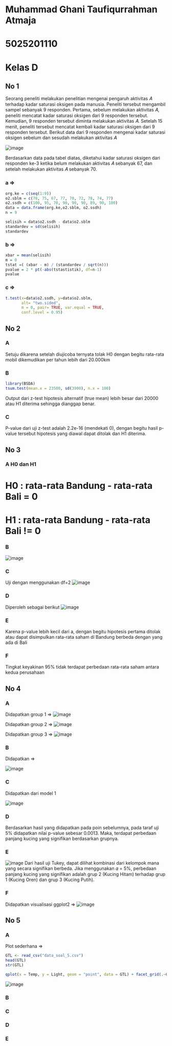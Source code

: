 # Muhammad Ghani Taufiqurrahman Atmaja
# 5025201110
# Kelas D

## No 1
Seorang peneliti melakukan penelitian mengenai pengaruh aktivitas 𝐴 terhadap
kadar saturasi oksigen pada manusia. Peneliti tersebut mengambil sampel
sebanyak 9 responden. Pertama, sebelum melakukan aktivitas 𝐴, peneliti mencatat
kadar saturasi oksigen dari 9 responden tersebut. Kemudian, 9 responden tersebut
diminta melakukan aktivitas 𝐴. Setelah 15 menit, peneliti tersebut mencatat kembali
kadar saturasi oksigen dari 9 responden tersebut. Berikut data dari 9 responden
mengenai kadar saturasi oksigen sebelum dan sesudah melakukan aktivitas 𝐴

![image](https://user-images.githubusercontent.com/88977654/170876430-5bcbd62c-9989-4c8c-b9ee-e430290fd297.png)

Berdasarkan data pada tabel diatas, diketahui kadar saturasi oksigen dari
responden ke-3 ketika belum melakukan aktivitas 𝐴 sebanyak 67, dan setelah
melakukan aktivitas 𝐴 sebanyak 70.

### a =>
```r
org.ke = c(seq(1:9))
o2.sblm = c(78, 75, 67, 77, 70, 72, 78, 74, 77)
o2.ssdh = c(100, 95, 70, 90, 90, 90, 89, 90, 100)
data = data.frame(org.ke,o2.sblm, o2.ssdh)
n = 9

selisih = data$o2.ssdh - data$o2.sblm
standardev = sd(selisih)
standardev
```
### b =>
```r
xbar = mean(selisih)
m = 0
tstat =( (xbar - m) / (standardev / sqrt(n)))
pvalue = 2 * pt(-abs(tstastistik), df=n-1)
pvalue
```
### c =>
```r
t.test(x=data$o2.ssdh, y=data$o2.sblm,
       alt= "two.sided",
       m = 0, pair= TRUE, var.equal = TRUE,
       conf.level = 0.95)
```

## No 2
### A
Setuju dikarena setelah diujicoba ternyata tolak H0 dengan begitu rata-rata mobil dikemudikan per tahun lebih dari 20.000km

### B
```r
library(BSDA)
tsum.test(mean.x = 23500, sd(3900), n.x = 100)
```
Output dari z-test hipotesis alternatif (true mean) lebih besar dari 20000 atau H1 diterima sehingga dianggap benar.

### C
P-value dari uji z-test adalah 2.2e-16 (mendekati 0), dengan begitu hasil p-value tersebut hipotesis  yang diawal dapat ditolak dan H1 diterima.

## No 3
### A H0 dan H1
# H0 : rata-rata Bandung - rata-rata Bali = 0
# H1 : rata-rata Bandung - rata-rata Bali != 0

### B 
![image](https://user-images.githubusercontent.com/77779184/170880386-da7915ec-68ed-4ce0-8ff9-d9d40db72187.png)

### C
Uji dengan menggunakan df=2
![image](https://user-images.githubusercontent.com/77779184/170880444-bdb44cc7-51bc-4586-b65f-dfd4d1fc9d73.png)

### D
Diperoleh sebagai berikut
![image](https://user-images.githubusercontent.com/77779184/170880501-f58ec0ba-8000-49fb-8644-cba4fa1e71d2.png)

### E
Karena p-value lebih kecil dari a, dengan begitu hipotesis pertama ditolak atau dapat disimpulkan rata-rata saham di Bandung berbeda dengan yang ada di Bali

### F
Tingkat keyakinan 95% tidak terdapat perbedaan rata-rata saham antara kedua perusahaan

## No 4
### A
Didapatkan group 1 =>
![image](https://user-images.githubusercontent.com/77779184/170881535-8463408a-eaf6-4d4e-ac56-3e4961e11292.png)

Didapatkan group 2 =>
![image](https://user-images.githubusercontent.com/77779184/170881543-c8fc6d42-2d6d-4e00-8789-e26f0c48d88e.png)

Didapatkan group 3 =>
![image](https://user-images.githubusercontent.com/77779184/170881557-0331f05e-a56d-404c-be91-5c74c97b8559.png)

### B
Didapatkan => 

![image](https://user-images.githubusercontent.com/77779184/170881577-24a81c9f-0e12-4390-a368-c2d4d47942a6.png)

### C
Didapatkan dari model 1

![image](https://user-images.githubusercontent.com/77779184/170881624-d1f972c4-c3cc-432e-b2d3-eb8bbb574f0f.png)

### D
Berdasarkan hasil yang didapatkan pada poin sebelumnya, pada taraf uji 5% didapatkan nilai p-value sebesar 0.0013. Maka, terdapat perbedaan panjang kucing yang signifikan berdasarkan grupnya.

### E
![image](https://user-images.githubusercontent.com/77779184/170881709-7e183d4d-6a23-4481-84b2-dcc0f696eee6.png)
Dari hasil uji Tukey, dapat dilihat kombinasi dari kelompok mana yang secara signifikan berbeda. Jika menggunakan 𝛼 = 5%, perbedaan panjang kucing yang signifikan adalah grup 2 (Kucing Hitam) terhadap grup 1 (Kucing Oren) dan grup 3 (Kucing Putih).

### F
Didapatkan visualisasi ggplot2 =>
![image](https://user-images.githubusercontent.com/77779184/170881766-0abb1856-fd2e-47c6-b264-39551a602a13.png)


## No 5
### A
Plot sederhana =>
```r
GTL <- read_csv("data_soal_5.csv")
head(GTL)
str(GTL)

qplot(x = Temp, y = Light, geom = "point", data = GTL) + facet_grid(.~Glass, labeller = label_both)
```
![image](https://user-images.githubusercontent.com/77779184/170882102-a9883107-f3c3-4f90-8d6e-349394f35b24.png)

### B
### C
### D
### E


